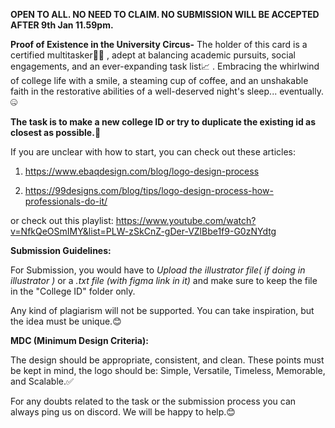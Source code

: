 **OPEN TO ALL. NO NEED TO CLAIM. NO SUBMISSION WILL BE ACCEPTED AFTER 9th Jan 11.59pm.**

**Proof of Existence in the University Circus-** The holder of this card is a certified multitasker🏃‍♂️ , adept at balancing academic pursuits, social engagements, and an ever-expanding task list📈 . Embracing the whirlwind of college life with a smile, a steaming cup of coffee, and an unshakable faith in the restorative abilities of a well-deserved night's sleep... eventually.🤐

**The task is to make a new college ID or try to duplicate the existing id as closest as possible.🪪**

If you are unclear with how to start, you can check out these articles:

1. https://www.ebaqdesign.com/blog/logo-design-process

2. https://99designs.com/blog/tips/logo-design-process-how-professionals-do-it/

or check out this playlist:
https://www.youtube.com/watch?v=NfkQeOSmIMY&list=PLW-zSkCnZ-gDer-VZlBbe1f9-G0zNYdtg

**Submission Guidelines:**

For Submission, you would have to _Upload the illustrator file( if doing in illustrator )_ or a _.txt file (with figma link in it)_ and make sure to keep the file in the "College ID"
folder only.

Any kind of plagiarism will not be supported. You can take inspiration, but the idea must be unique.😊

**MDC (Minimum Design Criteria):**

The design should be appropriate, consistent, and clean. These points must be kept in mind, the logo should be: Simple, Versatile, Timeless, Memorable, and Scalable.✅

For any doubts related to the task or the submission process you can always ping us on discord. We will be happy to help.😊
